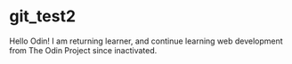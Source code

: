 # git_test2

Hello Odin! I am returning learner, and continue learning web development from The Odin Project since inactivated.